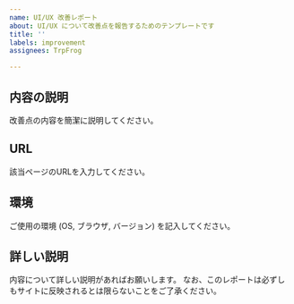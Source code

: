 ```yaml
---
name: UI/UX 改善レポート
about: UI/UX について改善点を報告するためのテンプレートです
title: ''
labels: improvement
assignees: TrpFrog

---
```


## 内容の説明
改善点の内容を簡潔に説明してください。

## URL
該当ページのURLを入力してください。

## 環境
ご使用の環境 (OS, ブラウザ,  バージョン) を記入してください。

## 詳しい説明
内容について詳しい説明があればお願いします。
なお、このレポートは必ずしもサイトに反映されるとは限らないことをご了承ください。
